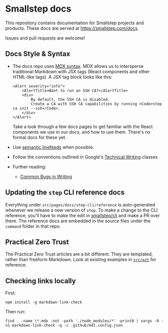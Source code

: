 # Smallstep docs

This repository contains documentation for Smallstep projects and products. These docs are served at https://smallstep.com/docs.

Issues and pull requests are welcome!

## Docs Style & Syntax

- The docs repo uses [MDX syntax](https://mdxjs.com/docs/what-is-mdx/#mdx-syntax).
  MDX allows us to intersperse traditional Markdown with JSX tags (React components and other HTML-like tags).
  A JSX tag block looks like this:

  ```
  <Alert severity="info">
      <AlertTitle>Want to run an SSH CA?</AlertTitle>
      <div>
          By default, the SSH CA is disabled.
          Create a CA with SSH CA capabilities by running <Code>step ca init --ssh</Code>.
      </div>
  </Alert>
  ```

  Take a look through a few docs pages to get familiar with the React components we use in our docs, and how to use them.
  There's no formal docs for these yet.

- Use [semantic linefeeds](https://rhodesmill.org/brandon/2012/one-sentence-per-line/) when possible.
- Follow the conventions outlined in Google's [Technical Writing](https://developers.google.com/tech-writing/one) classes.
- Further reading:
  - [Common Bugs in Writing](https://www.cs.columbia.edu/~hgs/etc/writing-bugs.html)

## Updating the `step` CLI reference docs

Everything under `src/pages/docs/step-cli/reference` is auto-generated whenever we release a new version of `step`. To make a change to the CLI reference, you'll have to make the edit in [smallstep/cli](https://github.com/smallstep/cli) and make a PR over there. The reference docs are embedded in the source files under the `command` folder in that repo.

## Practical Zero Trust

The Practical Zero Trust articles are a bit different.
They are templated, rather than freeform Markdown.
Look at existing examples in [`src/pzt`](src/pzt) for reference.

## Checking links locally

First:

```
npm install -g markdown-link-check
```

Then run:

```
find . -name \*.mdx -not -path './node_modules/*' -print0 | xargs -0 -n1 markdown-link-check -q -c .github/mdl.config.json
```
